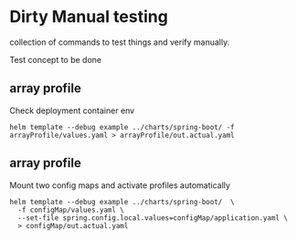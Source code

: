 # Dirty Manual testing
collection of commands to test things and verify manually.

Test concept to be done

## array profile
Check deployment container env
```shell
helm template --debug example ../charts/spring-boot/ -f arrayProfile/values.yaml > arrayProfile/out.actual.yaml
```

## array profile
Mount two config maps and activate profiles automatically

```shell
helm template --debug example ../charts/spring-boot/  \
  -f configMap/values.yaml \
  --set-file spring.config.local.values=configMap/application.yaml \
  > configMap/out.actual.yaml
```

